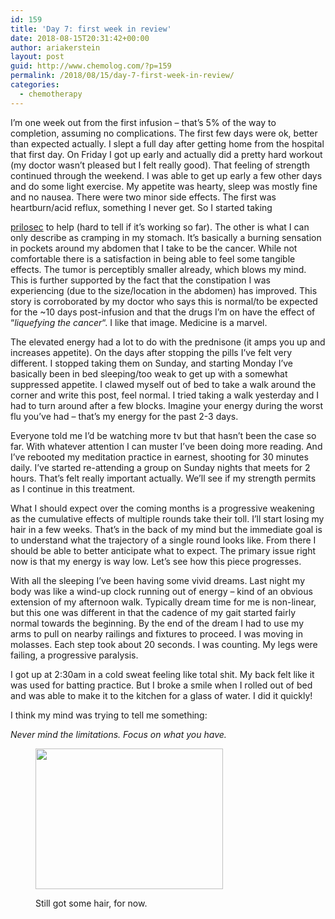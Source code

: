 ```yaml
---
id: 159
title: 'Day 7: first week in review'
date: 2018-08-15T20:31:42+00:00
author: ariakerstein
layout: post
guid: http://www.chemolog.com/?p=159
permalink: /2018/08/15/day-7-first-week-in-review/
categories:
  - chemotherapy
---
```

I&#8217;m one week out from the first infusion &#8211; that&#8217;s 5% of the way to completion, assuming no complications. The first few days were ok, better than expected actually. I slept a full day after getting home from the hospital that first day. On Friday I got up early and actually did a pretty hard workout (my doctor wasn&#8217;t pleased but I felt really good). <!--more-->That feeling of strength continued through the weekend. I was able to get up early a few other days and do some light exercise. My appetite was hearty, sleep was mostly fine and no nausea. There were two minor side effects. The first was heartburn/acid reflux, something I never get. So I started taking 

[prilosec](https://www.prilosecotc.com/en-us) to help (hard to tell if it&#8217;s working so far). The other is what I can only describe as cramping in my stomach. It&#8217;s basically a burning sensation in pockets around my abdomen that I take to be the cancer. While not comfortable there is a satisfaction in being able to feel some tangible effects. The tumor is perceptibly smaller already, which blows my mind. This is further supported by the fact that the constipation I was experiencing (due to the size/location in the abdomen) has improved. This story is corroborated by my doctor who says this is normal/to be expected for the ~10 days post-infusion and that the drugs I&#8217;m on have the effect of &#8220;_liquefying the cancer_&#8220;. I like that image. Medicine is a marvel.

The elevated energy had a lot to do with the prednisone (it amps you up and increases appetite). On the days after stopping the pills I&#8217;ve felt very different. I stopped taking them on Sunday, and starting Monday I&#8217;ve basically been in bed sleeping/too weak to get up with a somewhat suppressed appetite. I clawed myself out of bed to take a walk around the corner and write this post, feel normal. I tried taking a walk yesterday and I had to turn around after a few blocks. Imagine your energy during the worst flu you&#8217;ve had &#8211; that&#8217;s my energy for the past 2-3 days.

Everyone told me I&#8217;d be watching more tv but that hasn&#8217;t been the case so far. With whatever attention I can muster I&#8217;ve been doing more reading. And I&#8217;ve rebooted my meditation practice in earnest, shooting for 30 minutes daily. I&#8217;ve started re-attending a group on Sunday nights that meets for 2 hours. That&#8217;s felt really important actually. We&#8217;ll see if my strength permits as I continue in this treatment.

What I should expect over the coming months is a progressive weakening as the cumulative effects of multiple rounds take their toll. I&#8217;ll start losing my hair in a few weeks. That&#8217;s in the back of my mind but the immediate goal is to understand what the trajectory of a single round looks like. From there I should be able to better anticipate what to expect. The primary issue right now is that my energy is way low. Let&#8217;s see how this piece progresses.

With all the sleeping I&#8217;ve been having some vivid dreams. Last night my body was like a wind-up clock running out of energy &#8211; kind of an obvious extension of my afternoon walk. Typically dream time for me is non-linear, but this one was different in that the cadence of my gait started fairly normal towards the beginning. By the end of the dream I had to use my arms to pull on nearby railings and fixtures to proceed. I was moving in molasses. Each step took about 20 seconds. I was counting. My legs were failing, a progressive paralysis.

I got up at 2:30am in a cold sweat feeling like total shit. My back felt like it was used for batting practice. But I broke a smile when I rolled out of bed and was able to make it to the kitchen for a glass of water. I did it quickly!

I think my mind was trying to tell me something:

 _Never mind the limitations. Focus on what you have._<figure id="attachment_163" style="width: 300px" class="wp-caption alignnone">

<img class="size-medium wp-image-163" src="https://i1.wp.com/www.chemolog.com/wp-content/uploads/2018/08/1-1-1.jpg?resize=300%2C225" alt="" width="300" height="225" srcset="https://i1.wp.com/www.chemolog.com/wp-content/uploads/2018/08/1-1-1.jpg?resize=300%2C225 300w, https://i1.wp.com/www.chemolog.com/wp-content/uploads/2018/08/1-1-1.jpg?resize=768%2C576 768w, https://i1.wp.com/www.chemolog.com/wp-content/uploads/2018/08/1-1-1.jpg?resize=1024%2C768 1024w, https://i1.wp.com/www.chemolog.com/wp-content/uploads/2018/08/1-1-1.jpg?resize=1200%2C900 1200w, https://i1.wp.com/www.chemolog.com/wp-content/uploads/2018/08/1-1-1.jpg?w=1280 1280w" sizes="(max-width: 300px) 100vw, 300px" data-recalc-dims="1" /><figcaption class="wp-caption-text">Still got some hair, for now.</figcaption></figure>